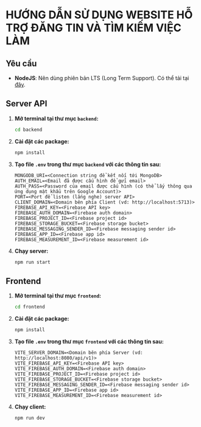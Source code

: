# HƯỚNG DẪN SỬ DỤNG WEBSITE HỖ TRỢ ĐĂNG TIN VÀ TÌM KIẾM VIỆC LÀM

## Yêu cầu
- **NodeJS**: Nên dùng phiên bản LTS (Long Term Support). Có thể tải tại [đây](https://nodejs.org/en/download/).

## Server API

1. **Mở terminal tại thư mục `backend`:**
   ```bash
   cd backend
   ```

2. **Cài đặt các package:**
   ```bash
   npm install
   ```

3. **Tạo file `.env` trong thư mục `backend` với các thông tin sau:**

   ```env
   MONGODB_URI=<Connection string để kết nối tới MongoDB>
   AUTH_EMAIL=<Email đã được cấu hình để gửi email>
   AUTH_PASS=<Password của email được cấu hình (có thể lấy thông qua ứng dụng mật khẩu trên Google Account)>
   PORT=<Port để listen (lắng nghe) server API>
   CLIENT_DOMAIN=<Domain bên phía Client (vd: http://localhost:5713)>
   FIREBASE_API_KEY=<Firebase API key>
   FIREBASE_AUTH_DOMAIN=<Firebase auth domain>
   FIREBASE_PROJECT_ID=<Firebase project id>
   FIREBASE_STORAGE_BUCKET=<Firebase storage bucket>
   FIREBASE_MESSAGING_SENDER_ID=<Firebase messaging sender id>
   FIREBASE_APP_ID=<Firebase app id>
   FIREBASE_MEASUREMENT_ID=<Firebase measurement id>
   ```

4. **Chạy server:**
   ```bash
   npm run start
   ```

## Frontend

1. **Mở terminal tại thư mục `frontend`:**
   ```bash
   cd frontend
   ```

2. **Cài đặt các package:**
   ```bash
   npm install
   ```

3. **Tạo file `.env` trong thư mục `frontend` với các thông tin sau:**

   ```env
   VITE_SERVER_DOMAIN=<Domain bên phía Server (vd: http://localhost:8080/api/v1)>
   VITE_FIREBASE_API_KEY=<Firebase API key>
   VITE_FIREBASE_AUTH_DOMAIN=<Firebase auth domain>
   VITE_FIREBASE_PROJECT_ID=<Firebase project id>
   VITE_FIREBASE_STORAGE_BUCKET=<Firebase storage bucket>
   VITE_FIREBASE_MESSAGING_SENDER_ID=<Firebase messaging sender id>
   VITE_FIREBASE_APP_ID=<Firebase app id>
   VITE_FIREBASE_MEASUREMENT_ID=<Firebase measurement id>
   ```

4. **Chạy client:**
   ```bash
   npm run dev
   
